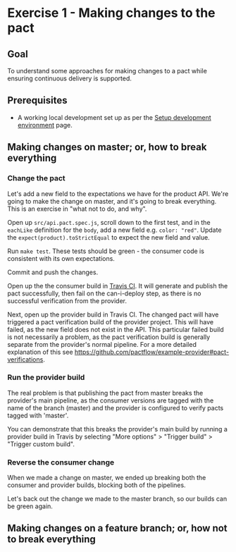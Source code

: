 # Exercise 1 - Making changes to the pact

## Goal

To understand some approaches for making changes to a pact while ensuring continuous delivery is supported.

## Prerequisites

* A working local development set up as per the [Setup development environment](./SETUP_DEVELOPMENT_ENVIRONMENTS.md) page.

## Making changes on master; or, how to break everything

### Change the pact

Let's add a new field to the expectations we have for the product API. We're going to make the change on master, and it's going to break everything. This is an exercise in "what not to do, and why".

Open up `src/api.pact.spec.js`, scroll down to the first test, and in the `eachLike` definition for the `body`, add a new field e.g. `color: "red"`. Update the `expect(product).toStrictEqual` to expect the new field and value.

Run `make test`. These tests should be green - the consumer code is consistent with its own expectations.

Commit and push the changes.

Open up the the consumer build in [Travis CI][travis-ci]. It will generate and publish the pact successfully, then fail on the can-i-deploy step, as there is no successful verification from the provider.

Next, open up the provider build in Travis CI. The changed pact will have triggered a pact verification build of the provider project. This will have failed, as the new field does not exist in the API. This particular failed build is not necessarily a problem, as the pact verification build is generally separate from the provider's normal pipeline. For a more detailed explanation of this see https://github.com/pactflow/example-provider#pact-verifications.

### Run the provider build

The real problem is that publishing the pact from master breaks the provider's main pipeline, as the consumer versions are tagged with the name of the branch (master) and the provider is configured to verify pacts tagged with 'master'.

You can demonstrate that this breaks the provider's main build by running a provider build in Travis by selecting "More options" > "Trigger build" > "Trigger custom build".

### Reverse the consumer change

When we made a change on master, we ended up breaking both the consumer and provider builds, blocking both of the pipelines.

Let's back out the change we made to the master branch, so our builds can be green again.




## Making changes on a feature branch; or, how not to break everything




[travis-ci]: https://travis-ci.com